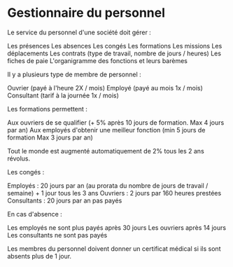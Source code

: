 # Gestionnaire du personnel
 

Le service du personnel d'une société doit gérer :

Les présences
Les absences
Les congés
Les formations
Les missions
Les déplacements
Les contrats (type de travail, nombre de jours / heures)
Les fiches de paie
L'organigramme des fonctions et leurs barèmes
 

Il y a plusieurs type de membre de personnel :

Ouvrier (payé à l'heure 2X / mois)
Employé (payé au mois 1x / mois)
Consultant (tarif à la journée 1x / mois)
 

Les formations permettent :

Aux ouvriers de se qualifier (+ 5% après 10 jours de formation. Max 4 jours par an)
Aux employés d'obtenir une meilleur fonction (min 5 jours de formation Max 3 jours par an)
 

Tout le monde est augmenté automatiquement de 2% tous les 2 ans révolus.

 

Les congés :

Employés : 20 jours par an (au prorata du nombre de jours de travail / semaine) + 1 jour tous les 3 ans
Ouvriers :  2 jours par 160 heures prestées
Consultants : 20 jours par an pas payés
 

En cas d'absence :

Les employés ne sont plus payés après 30 jours
Les ouvriers après 14 jours
Les consultants ne sont pas payés
 

Les membres du personnel doivent donner un certificat médical si ils sont absents plus de 1 jour.

 
